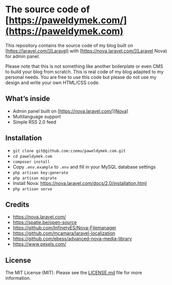 # The source code of [https://paweldymek.com/](https://paweldymek.com)

This repository contains the source code of my blog built on [https://laravel.com/](Laravel) with [https://nova.laravel.com/](Laravel Nova) for admin panel.

Please note that this is not something like another boilerplate or even CMS to build your blog from scratch. This is real code of my blog adapted to my personal needs. You are free to use this code but please do not use my design and write your own HTML/CSS code. 

## What’s inside 

* Admin panel built on [https://nova.laravel.com/](Nova)
* Multilanguage support
* Simple RSS 2.0 feed

## Installation

* `git clone git@github.com:czemu/paweldymek.com.git`
* `cd paweldymek.com`
* `composer install`
* Copy `.env.example` to `.env` and fill in your MySQL database settings
* `php artisan key:generate`
* `php artisan migrate`
* Install Nova: https://nova.laravel.com/docs/2.0/installation.html
* `php artisan serve`

## Credits

* <https://nova.laravel.com/>
* <https://spatie.be/open-source>
* <https://github.com/InfinetyES/Nova-Filemanager>
* <https://github.com/mcamara/laravel-localization>
* <https://github.com/ebess/advanced-nova-media-library>
* <https://www.pexels.com/>

## License

The MIT License (MIT). Please see the [LICENSE.md](LICENSE.md) file for more information.
